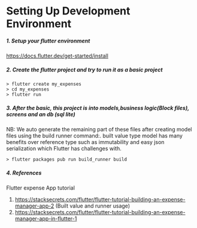 # Setting Up Development Environment

##### 1. Setup your flutter environment 
https://docs.flutter.dev/get-started/install

##### 2. Create the flutter project and try to run it as a basic project
```
> flutter create my_expenses
> cd my_expenses
> flutter run
```
##### 3. After the basic, this project is into models,business logic(Block files), screens and an db (sql lite) 
NB: We auto generate the remaining part of these files after creating model files using the build runner command:.
built value type model has many benefits over reference type such as immutability and easy json serialization which Flutter has challenges with.

```> flutter packages pub run build_runner build```

##### 4. References
Flutter expense App tutorial
1. https://stacksecrets.com/flutter/flutter-tutorial-building-an-expense-manager-app-2    (Built value and runner usage)
2. https://stacksecrets.com/flutter/flutter-tutorial-building-an-expense-manager-app-in-flutter-1
